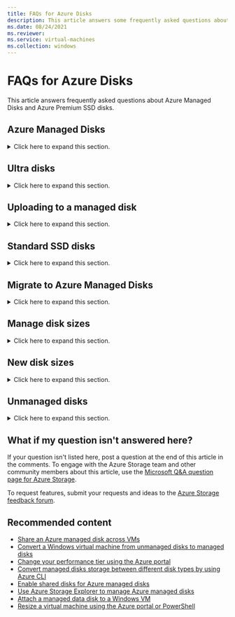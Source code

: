 ```yaml
---
title: FAQs for Azure Disks
description: This article answers some frequently asked questions about Azure Managed Disks and Azure Premium SSD disks.
ms.date: 08/24/2021
ms.reviewer: 
ms.service: virtual-machines
ms.collection: windows
---
```


# FAQs for Azure Disks

This article answers frequently asked questions about Azure Managed Disks and Azure Premium SSD disks.

## Azure Managed Disks

<details>
  <summary>Click here to expand this section.</summary>

**Q: What is Azure Managed Disks?**

**A:** Managed Disks is a feature that simplifies disk management for Azure IaaS virtual machines (VMs) by handling storage account management for you.

For more information, see the [Managed Disks overview](/azure/virtual-machines/managed-disks-overview).

**Q: If I create a Standard managed disk from an existing VHD that's 80 large, how much will that cost me?**

**A:** A Standard managed disk that's created from an 80 GiB VHD is treated as the next available standard disk size: an S10 disk. Therefore, you'll be charged according to the S10 disk pricing.

For more information, see the [pricing page](https://azure.microsoft.com/pricing/details/storage).

**Q: Are there any transaction costs for Standard managed disks?**

**A:** Yes. You're charged for each transaction.

For more information, see the [pricing page](https://azure.microsoft.com/pricing/details/storage).

**Q: For a Standard managed disk, will I be charged for the actual size of the data on the disk or for the provisioned capacity of the disk?**

**A:** You're charged based on the provisioned capacity of the disk.

For more information, see the [pricing page](https://azure.microsoft.com/pricing/details/storage).

**Q: How does pricing differ for Premium managed disks and Premium unmanaged disks?**

**A:** The pricing of Premium managed disks is the same as for Premium unmanaged disks.

**Q: Can I change the storage account type (Standard or Premium) of my managed disks?**

**A:** Yes. You can change the storage account type of your managed disks by using the Azure portal, PowerShell, or the Azure CLI.

**Q: Can I use a VHD file in an Azure storage account to create a managed disk that has a different subscription?**

**A:** Yes.

**Q: Can I use a VHD file in an Azure storage account to create a managed disk in a different region?**

**A:** No.

**Q: Are there any scale limitations for customers who use managed disks?**

**A:** Managed Disks eliminates the limits that are associated with storage accounts. However, the maximum limit is 50,000 managed disks per region and per disk type for a subscription.

**Q: Can VMs in an availability set contain both managed and unmanaged disks?**

**A:** No. The VMs in an availability set must use either all managed disks or all unmanaged disks. When you create an availability set, you can choose which type of disks you want to use.

**Q: Is Managed Disks the default option in the Azure portal?**

**A:** Yes. Managed Disks is the default option in the Azure portal.

**Q: Can I create an empty managed disk?**

**A:** Yes. A managed disk can be created independently of a VM and not be attached to it.

**Q: What is the supported fault domain count for an availability set that uses Managed Disks?**

**A:** Depending on the region of the availability set that uses Managed Disks, the supported fault domain count is 2 or 3.

**Q: How is the standard storage account for diagnostics set up?**

**A:** You set up a private storage account for VM diagnostics.

**Q: What kind of Azure role-based access control support is available for Managed Disks?**

**A:** Managed Disks supports three key default roles:

- Owner: Can manage everything, including access
- Contributor: Can manage everything except access
- Reader: Can view everything, but can't make changes

**Q: Is there a way that I can copy or export a managed disk to a private storage account?**

**A:** You can generate a read-only shared-access signature (SAS) URI for the managed disk, and use it to copy the contents to a private storage account or on-premises storage. You can use the SAS URI by using the Azure portal, Azure PowerShell, the Azure CLI, or [AzCopy](/azure/storage/common/storage-use-azcopy-v10)

**Q: Can I create a copy of my managed disk?**

**A:** Customers can take a snapshot of their managed disks, and then use the snapshot to create another managed disk.

**Q: Are unmanaged disks still supported?**

**A:** Yes. Both unmanaged and managed disks are supported. We recommend that you use managed disks for new workloads, and migrate your current workloads to managed disks.

**Q: Can I co-locate unmanaged and managed disks on the same VM?**

**A:** No. You can't co-locate unmanaged and managed disks on the same VM.

**Q: If I create a 128 GiB disk, and then increase the size to 130 gibibytes (GiB), will I be charged for the next standard disk size (256 GiB)?**

**A:** Yes. You'll be charged for the next standard disk size (256 GiB, in this example).

**Q: Can I create locally redundant storage, geo-redundant storage, and zone-redundant storage managed disks?**

**A:** Azure Managed Disks currently supports locally redundant storage and Zone Redundant storage which is currently in preview.

For more information on Managed Disk Redundancy, see [Redundancy options for managed disks](/azure/virtual-machines/disks-redundancy)

**Q: Can I shrink or downsize my managed disks?**

**A:** No. This feature isn't currently supported.

**Q: Can I break a lease on my disk?**

**A:** No. This isn't currently supported because a lease exists to prevent accidental deletion when the disk is being used.

**Q: Can I change the computer name property when a specialized operating system disk (one that is generalized or is not created by using the System Preparation tool) is used to provision a VM?**

**A:** No. You can't update the computer name property. The new VM inherits the property from the parent VM that was used to create the operating system disk.

**Q: Where can I find sample Azure Resource Manager templates to create VMs that have managed disks?

**A:** You can find them here:

- [List of templates using Managed Disks](https://github.com/Azure/azure-quickstart-templates/)
- [MDPP on GitHub](https://github.com/chagarw/MDPP)

**Q: When I create a disk from a blob, is there any continually existing relationship with that source blob?**

**A:** No. When the new disk is created, it's a full, standalone copy of that blob at that time. There is no connection between the two. If you want, you can delete the source blob after you create the disk without affecting the newly created disk in any way.

**Q: Can I rename a managed or unmanaged disk after it's created?**

**A:** You can't rename managed disks. However, you can rename an unmanaged disk if it's not currently attached to a VHD or VM.

**Q: Can I use GPT partitioning on an Azure disk?**

**A:** Generation 1 images can use GPT partitioning only on data disks, not OS disks. OS disks must use the MBR partition style.

[Generation 2 images](/azure/virtual-machines/generation-2) can use GPT partitioning on the OS disk in addition to the data disks.

**Q: Which disk types support snapshots?**

**A:** Premium SSD, Standard SSD, and Standard HDD support snapshots. For these three disk types, snapshots are supported for all disk sizes (including disks up to 32 TiB). Ultra disks do not support snapshots.

**Q: What are Azure disk reservations?**

**A:** A disk reservation is the option to purchase one year of disk storage in advance, reducing your total cost. For more information about Azure disk reservations, see [Understand how your reservation discount is applied to Azure disk storage](/azure/cost-management-billing/reservations/understand-disk-reservations).

**Q: What options does Azure disk reservation offer?**

**A:** Azure disk reservation provides the option to purchase Premium SSDs in the specified SKUs from P30 (1 TiB) up to P80 (32 TiB) for a one-year term. There's no limitation on the minimum amount of disks that are necessary to purchase a disk reservation. Additionally, you can choose to pay with a single, upfront payment or monthly payments. There is no additional transactional cost applied for Premium SSD Managed Disks.

Reservations are made in the amount of disks, not capacity. In other words, when you reserve a P80 (32 TiB) disk, you get a single P80 disk. You're not allowed to then divide that specific reservation up into two smaller P70 (16 TiB) disks. You can, of course, reserve as many or as few disks as you want, including two separate P70 (16 TiB) disks.

**Q: How is Azure disk reservation applied?**

**A:** Disks reservation follows a model similar to reserved virtual machine (VM) instances. They differ in that a disk reservation can't be applied to different SKUs, but a VM instance can. See [Save costs with Azure Reserved VM instances](/azure/virtual-machines/prepay-reserved-vm-instances) for more information on VM instances.

**Q: Can I use the data storage that I purchased through Azure disks reservation across multiple regions?**

**A:** Azure disks reservation are purchased for a specific region and SKU (such as P30 in East US 2), and therefore can't be used outside these constructs. You can always purchase an additional Azure Disks Reservation for your disk storage needs in other regions or SKUs.

**Q: What happens when my Azure disks reservation expires?**

**A:** You'll receive email notifications 30 days prior to expiration and again on the expiration date. After the reservation expires, deployed disks will continue to run. They will be billed with the latest [pay-as-you-go rates](https://azure.microsoft.com/pricing/details/managed-disks/).

**Q: Do Standard SSD Disks support "single instance VM SLA"?**

**A:** Yes. All disk types support "single instance VM SLA."
</details>

## Ultra disks

<details>
  <summary>Click here to expand this section.</summary>

**Q: What should I set my ultra disk throughput to?**

**A:** If you're unsure about what to set your disk throughput to, we recommend that you start by assuming an IO size of 16 KB, and then adjust the performance from there as you monitor your application. The formula is as follows:

> Throughput in MBps = # of IOPS * 16 / 1000

**Q: I configured my disk to 40,000 IOPS, but I'm only seeing 12,800 IOPS. Why am I not seeing the full performance of the disk?**

**A:** In addition to the disk throttle, there is an IO throttle that gets imposed at the VM level. Make sure that the VM size that you're using can support the levels that are configured on your disks. For details regarding IO limits that are imposed by your VM, see [Sizes for virtual machines in Azure](/azure/virtual-machines/sizes).

**Q: Can I use caching levels with an ultra disk?**

**A:** No. Ultra disks do not support the different caching methods that are supported on other disk types. Set disk caching to **None**.

**Q: Can I attach an ultra disk to my existing VM?**

**A:** Maybe. Your VM has to be in a region and availability zone pair that supports Ultra disks. For more information, see [getting started with ultra disks](/azure/virtual-machines/disks-enable-ultra-ssd).

**Q: Can I use an ultra disk as the OS disk for my VM?**

**A:** No. Ultra Disks are supported only as data disks and 4K native disks.

**Q: Can I convert an existing disk to an ultra disk?**

**A:** No. However, you can migrate the data from an existing disk to an ultra disk. To migrate an existing disk to an ultra Disk, attach both disks to the same VM, and copy the disk data from one disk to the other, or use a third-party solution for data migration.

**Q: Can I create snapshots for ultra disks?**

**A:** No. Snapshots aren't yet available.

**Q: Is Azure Backup available for ultra disks?**

**A:** No. Azure Backup support isn't yet available.

**Q: Can I attach an ultra disk to a VM that's running in an availability set?**

**A:** No. This procedure isn't yet supported.

**Q: Can I enable Azure Site Recovery for VMs using ultra disks?**

**A:** No, Azure Site Recovery isn't yet supported for ultra disks.
</details>

## Uploading to a managed disk

<details>
  <summary>Click here to expand this section.</summary>

**Q: Can I upload data to an existing managed disk?**

**A:** No. Upload can be used only during the creation of a new empty disk in the **ReadyToUpload** state.

**Q: How do I upload to a managed disk?**

**A:** Create a managed disk by using the [createOption](/rest/api/compute/disks/createorupdate#diskcreateoption) property of [creationData](/rest/api/compute/disks/createorupdate#creationdata) set to "Upload." Then, you can upload data to it.

**Q: Can I attach a disk to a VM while it is in an upload state?**

**A:** No.

**Q: Can I take a snapshot of a managed disk that's in an upload state?**

**A:** No.
</details>

## Standard SSD disks

<details>
  <summary>Click here to expand this section.</summary>

**Q: What are Azure Standard SSD disks?**

**A:** Standard SSD disks are standard disks backed by solid-state media, optimized as cost effective storage for workloads that need consistent performance at lower IOPS levels.

**Q: What are the regions currently supported for Standard SSD disks?**

**A:** All Azure regions now support Standard SSD disks.

**Q: Is Azure Backup available when using Standard SSDs?**

**A:** Yes. Azure Backup is now available.

**Q: What is the benefit of using Standard SSD disks instead of HDD?**

**A:** Standard SSD disks deliver better latency, consistency, availability, and reliability compared to HDD disks. Therefore, application workloads run much more smoothly on Standard SSD. Premium SSD disks are the recommended solution for most IO-intensive production workloads.

**Q: Can I use Standard SSDs as unmanaged disks?**

**A:** No. Standard SSDs disks are available only as managed disks.
</details>

## Migrate to Azure Managed Disks

<details>
  <summary>Click here to expand this section.</summary>

**Q: Is there any effect of migration on managed disk performance?**

**A:** Migration involves transfer of the disk from one storage location to another. This is orchestrated through background copy of data. This can take several hours to complete — typically, less than 24 hours, depending on the amount of data on the disks. During that time, your application can experience higher-than-usual read latency because some reads can get redirected to the original location and, therefore, take longer to complete. There is no effect on write latency during this period.

**Q: What changes are required in a pre-existing Azure Backup service configuration prior to or after migration to Managed Disks?**

**A:** No changes are required.

**Q: Will my VM backups that were created through Azure Backup service before the migration continue to work?**

**A:** Yes. Backups work seamlessly.

**Q: What changes are required in a pre-existing Azure Disks Encryption configuration prior to or after migration to Managed Disks?**

**A:** No changes are required.

**Q: Is automated migration supported for an existing virtual machine scale set from unmanaged disks to Managed Disks?**

**A:** No. You can create a new scale set for Managed Disks by using the image from your old scale set for unmanaged disks.

**Q: Can I create a managed disk from a page blob snapshot that was taken before a migration to Managed Disks?**

**A:** No. Instead, you can export a page blob snapshot as a page blob, and then create a managed disk from the exported page blob.

**Q: Can I fail over my on-premises computers that are protected by Azure Site Recovery to a VM that has managed disks?**

**A:** Yes. You can choose to fail over to a VM by that has Managed Disks.

**Q: Is there any effect of migration on Azure VMs that are protected by Azure Site Recovery through Azure-to-Azure replication?**

**A:** No. Instead, Azure Site Recovery Azure-to-Azure protection for VMs that have Managed Disks is available.

**Q: Can I migrate VMs that have unmanaged disks that are located on storage accounts that are or were previously encrypted to managed disks?**

**A:** Yes.
</details>

## Manage disk sizes

<details>
  <summary>Click here to expand this section.</summary>

**Q: If a VM uses a size series that supports Premium SSD disks, such as a DSv2, can I attach both Premium and Standard data disks?**

**A:** Yes.

**Q: Can I attach both Premium and Standard data disks to a size series that doesn't support Premium SSD disks, such as D, Dv2, G, or F series?**

**A:** No. You can attach only Standard data disks to VMs that don't use a size series that supports Premium SSD disks.

**Q: If I create a Premium data disk from an existing VHD that was 80 GiB, how much would that cost?**

**A:** A Premium data disk created from an 80 GiB VHD is treated as the next-available Premium disk size. That would be a P10 disk, in this example. You would, then, be charged according to the P10 disk pricing.

**Q: Are there transaction costs to use Premium SSD disks?**

**A:** There is a fixed cost for each disk size. This cost is provisioned with specific limits on IOPS and throughput. The other costs are outbound bandwidth and snapshot capacity, as applicable.

For more information, see [the pricing page](https://azure.microsoft.com/pricing/details/storage).

**Q: What are the limits for IOPS and throughput that I can get from the disk cache?**

**A:** The combined limits for cache and local SSD for a DS series are 4,000 IOPS per core and 33 mebibyte (MiB) per second per core. The GS series offers 5,000 IOPS per core and 50 MiB per second per core.

**Q: Is the local SSD supported for a Managed Disks VM?**

**A:** The local SSD is temporary storage that's included with a Managed Disks VM. There is no extra cost for this temporary storage. We recommend that you do not use this local SSD to store your application data because the local SSD isn't persisted in Azure Blob storage.

**Q: Are there any repercussions for the use of TRIM on Premium disks?**

**A:** There is no downside to using TRIM on Azure disks on either Premium or Standard disks.
</details>

## New disk sizes

<details>
  <summary>Click here to expand this section.</summary>

**Q: Which regions support bursting capability for applicable Premium SSD disk size?**

**A:** Credit-based bursting is currently supported in all regions in Azure Public Cloud. Sovereign clouds aren't currently supported.

On-demand bursting is available only in the west-central United States region.

**Q: Are P1, P2, and P3 disk sizes supported for unmanaged disks or page blobs?**

**A:** No. They are supported only on Premium SSD managed disks.

**Q: Are E1, E2, and E3 disk sizes supported for unmanaged disks or page blobs?**

**A:** No. Standard SSD managed disks of any size can't be used together with unmanaged disks or page blobs.

**Q: What is the largest managed disk size that's supported for operating system and data disks on Gen1 VMs?**

**A:** The partition type that Azure supports for Gen1 operating system disks is the master boot record (MBR). Although Gen1 OS disks support only MBR, the data disks support GPT. Although you can allocate up to a 4 tebibytes (TiB) OS disk, the MBR partition type can use only up to 2 TiB of this disk space for the operating system. Azure supports up to 32 TiB for managed data disks.

**Q: What is the largest Managed disk size that's supported for operating system and data disks on Gen2 VMs?**

**A:** The partition type that Azure supports for Gen2 operating system disks is GUID Partition Table (GPT). Gen2 VMs support up to a 4 TiB OS disk. Azure supports up to 32 TiB for managed data disks.

**Q: If my existing Premium managed disk that's smaller than 64 GiB was created before the small Premium disk was enabled (around June 15, 2017), how is it billed?**

**A:** Existing small Premium disks that are less than 64 GiB continue to be billed according to the P10 pricing tier.

**Q: How can I switch the disk tier of small Premium disks that are less than 64 GiB from P10 to P4 or P6?**

**A:** You can take a snapshot of your small disks, and then create a disk to automatically switch the pricing tier to P4 or P6 based on the provisioned size.

**Q: Can I resize existing Managed Disks from sizes less than 4 TiB to new newly introduced disk sizes up to 32 TiB?**

**A:** Yes.

**Q: What are the largest disk sizes that are supported by Azure Backup and the Azure Site Recovery service?**

**A:** The largest disk size that's supported by Azure Backup is 32 TiB (4 TiB for encrypted disks). The largest disk size that's supported by Azure Site Recovery is 8 TiB. Support for the larger disks up to 32 TiB isn't yet available in Azure Site Recovery.

**Q: What are the recommended VM sizes for larger disk sizes (greater than 4 TiB) for Standard SSD and Standard HDD disks to achieve optimized disk IOPS and Bandwidth?**

**A:** To achieve the disk throughput of Standard SSD and Standard HDD large disk sizes (greater than 4 TiB) beyond 500 IOPS and 60 MiB/s, we recommend that you deploy a new VM from one of the following VM sizes to optimize your performance: B-series, DSv2-series, Dsv3-Series, ESv3-Series, Fs-series, Fsv2-series, M-series, GS-series, NCv2-series, NCv3-series, or Ls-series VMs. Be aware that attaching large disks to existing VMs or VMs that aren't using the recommended sizes can adversely affect performance.

**Q: How can I upgrade my large disks (greater than 4 TiB) that were deployed during the larger disk sizes preview in order to get the higher IOPS and bandwidth at GA?**

**A:** You can either stop and restart the VM that the disk is attached to or detach and re-attach the disk. The performance targets of larger disk sizes were increased for both Premium SSDs and Standard SSDs at GA.

**Q: Which regions are the managed disk sizes of 8 TiB, 16 TiB, and 32 TiB supported in?**

**A:** The 8 TiB, 16 TiB, and 32 TiB disk SKUs are supported in all regions that operate under global Azure, Microsoft Azure Government, and Azure China 21Vianet.

**Q: Do we support enabling Host Caching on all disk sizes?**

**A:** Host Caching (ReadOnly and Read/Write) is supported on disk sizes of less than 4 TiB. This means that any disk that is provisioned up to 4,095 GiB can take advantage of Host caching. Host caching isn't supported for disk sizes that are greater than or equal to 4,096 GiB. For example, a P50 Premium disk that's provisioned at 4,095 GiB can take advantage of host caching, and a P50 disk that's provisioned at 4,096 GiB can't take advantage of host caching. We recommend that you use caching for smaller disk sizes for which you can expect to see a better performance boost because data cached to the VM.
</details>

## Unmanaged disks
<details>
  <summary>Click here to expand this section.</summary>

**Q: What is the largest unmanaged disk size that's supported for operating system and data disks?**

**A:** The partition type that Azure supports for an operating system disk that uses unmanaged disks is the master boot record (MBR). Although you can allocate up to a 4 TiB OS disk, the MBR partition type can use only up to 2 TiB of this disk space for the operating system. Azure supports up to 4 TiB for unmanaged data disks.

**Q: What is the largest page blob size that's supported?**

**A:** The largest page blob size that Azure supports is 8 TiB (8,191 GiB). The maximum page blob size while it's attached to a VM as data or operating system disks is 4 TiB (4,095 GiB).

**Q: Do I have to use a new version of Azure tools to create, attach, resize, or upload disks that are greater than 1 TiB?**

**A:** You don't have to upgrade your existing Azure tools to create, attach, or resize disks greater than 1 TiB. To upload your VHD file from on-premises directly to Azure as a page blob or unmanaged disk, you have to use the following latest tool sets. We support VHD uploads of up to 8 TiB only.

|Azure tools|Supported versions|
|--|--|
|Azure PowerShell|Version number 4.1.0: June 2017 release or later|
|Azure CLI v1|Version number 0.10.13: May 2017 release or later|
|Azure CLI v2|Version number 2.0.12: July 2017 release or later|
|AzCopy|Version number 6.1.0: June 2017 release or later|

**Q: Are P4 and P6 disk sizes supported for unmanaged disks or page blobs?**

**A:** P4 (32 GiB) and P6 (64 GiB) disk sizes aren't supported as the default disk tiers for unmanaged disks and page blobs. You have to explicitly [set the Blob Tier](/rest/api/storageservices/set-blob-tier) to P4 or P6 to have your disk mapped to these tiers. If you deploy an unmanaged disk or page blob that has a disk size or content length less of than 32 GiB, or between 32 and 64 GiB without setting the blob tier, you'll continue to land on P10 with 500 IOPS and 100 MiB/s and the mapped pricing tier.
</details>

## What if my question isn't answered here?

If your question isn't listed here, post a question at the end of this article in the comments. To engage with the Azure Storage team and other community members about this article, use the [Microsoft Q&A question page for Azure Storage](/answers/products/azure).

To request features, submit your requests and ideas to the [Azure Storage feedback forum](https://feedback.azure.com/forums/217298-storage).

## Recommended content

- [Share an Azure managed disk across VMs](/azure/virtual-machines/disks-shared)
- [Convert a Windows virtual machine from unmanaged disks to managed disks](/azure/virtual-machines/windows/convert-unmanaged-to-managed-disks)
- [Change your performance tier using the Azure portal](/azure/virtual-machines/disks-performance-tiers-portal)
- [Convert managed disks storage between different disk types by using Azure CLI](/azure/virtual-machines/linux/convert-disk-storage)
- [Enable shared disks for Azure managed disks](/azure/virtual-machines/disks-shared-enable)
- [Use Azure Storage Explorer to manage Azure managed disks](/azure/virtual-machines/disks-use-storage-explorer-managed-disks)
- [Attach a managed data disk to a Windows VM](/azure/virtual-machines/windows/attach-managed-disk-portal)
- [Resize a virtual machine using the Azure portal or PowerShell](/azure/virtual-machines/windows/resize-vm)
